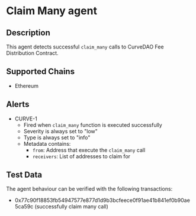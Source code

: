 # Claim Many agent

## Description

This agent detects successful `claim_many` calls to CurveDAO Fee Distribution Contract.

## Supported Chains

- Ethereum

## Alerts

- CURVE-1
  - Fired when `claim_many` function is executed successfully
  - Severity is always set to "low"
  - Type is always set to "info"
  - Metadata contains:
    - `from`: Address that execute the `claim_many` call
    - `receivers`: List of addresses to claim for

## Test Data

The agent behaviour can be verified with the following transactions:

- 0x77c90f18853fb54947577e877d1d9b3bcfeece0f91ae41b841ef0b90ae5ca59c (successfully claim many call)

